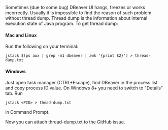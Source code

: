 Sometimes (due to some bug) DBeaver UI hangs, freezes or works incorrectly. Usually it is impossible to find the reason of such problem without thread dump. Thread dump is the information about internal execution state of Java program. To get thread dump:

#### Mac and Linux
Run the following on your terminal:
```
jstack $(ps aux | grep -m1 dbeaver | awk '{print $2}') > thread-dump.txt
```
#### Windows
Just open task manager (CTRL+Escape), find DBeaver in the process list and copy process ID value. On Windows 8+ you need to switch to "Details" tab.
Run
```
jstack <PID> > thead-dump.txt
```
in Command Prompt.

Now you can attach thread-dump.txt to the GitHub issue.